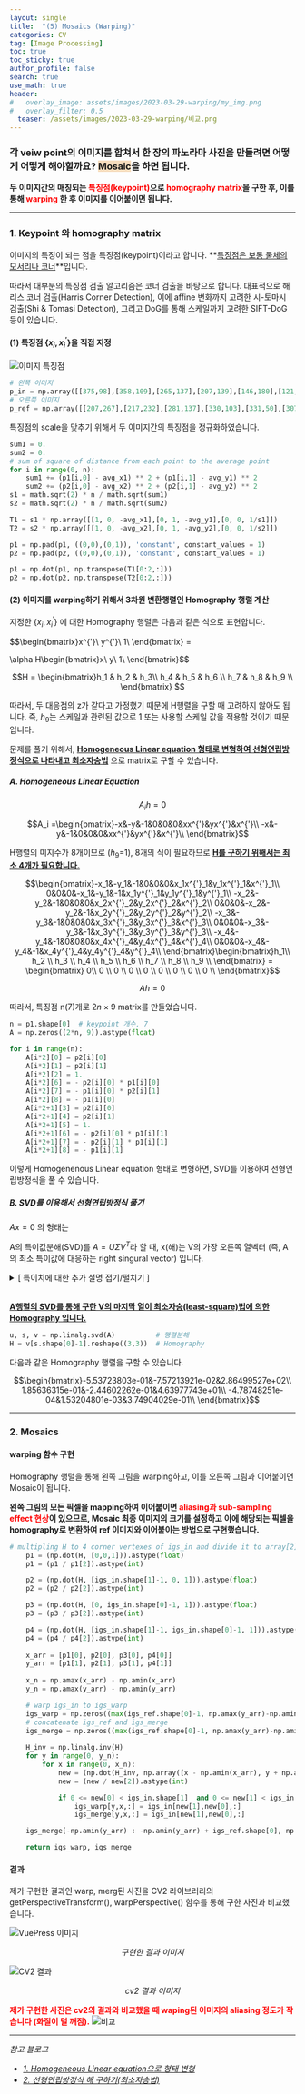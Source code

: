```yaml
---
layout: single  
title:  "(5) Mosaics (Warping)"
categories: CV
tag: [Image Processing]
toc: true
toc_sticky: true
author_profile: false
search: true
use_math: true
header:
#   overlay_image: assets/images/2023-03-29-warping/my_img.png
#   overlay_filter: 0.5 
  teaser: /assets/images/2023-03-29-warping/비교.png
---
```


### 각 veiw point의 이미지를 합쳐서 한 장의 파노라마 사진을 만들려면 어떻게 어떻게 해야할까요? <span style='background-color:#F7DDBE'>Mosaic</span>을 하면 됩니다.

**두 이미지간의 매칭되는 <span style="color:#ff0000">특징점(keypoint)</span>으로 <span style="color:#ff0000">homography matrix</span>을 구한 후, 이를 통해 <span style="color:#ff0000">warping</span> 한 후 이미지를 이어붙이면 됩니다.**   

---

### 1. Keypoint 와 homography matrix

이미지의 특징이 되는 점을 특징점(keypoint)이라고 합니다. **<u>특징점은 보통 물체의 모서리나 코너</u>**입니다. 

따라서 대부분의 특징점 검출 알고리즘은 코너 검출을 바탕으로 합니다. 대표적으로 해리스 코너 검출(Harris Corner Detection), 이에 affine 변화까지 고려한 시-토마시 검출(Shi & Tomasi Detection), 그리고 DoG를 통해 스케일까지 고려한 SIFT-DoG 등이 있습니다.  

#### (1) 특징점 $\{x_i ,x^{'}_i\}$을 직접 지정

<img src="/assets/images/2023-03-29-warping/keypoint.png" alt="이미지 특징점"/>

```python
# 왼쪽 이미지
p_in = np.array([[375,98],[358,109],[265,137],[207,139],[146,180],[121,224],[371,250]])     
# 오른쪽 이미지
p_ref = np.array([[207,267],[217,232],[281,137],[330,103],[331,50],[307,22],[107,93]])
```

특징점의 scale을 맞추기 위해서 두 이미지간의 특징점을 정규화하였습니다.

```python
sum1 = 0.
sum2 = 0.
# sum of square of distance from each point to the average point
for i in range(0, n):
    sum1 += (p1[i,0] - avg_x1) ** 2 + (p1[i,1] - avg_y1) ** 2   
    sum2 += (p2[i,0] - avg_x2) ** 2 + (p2[i,1] - avg_y2) ** 2
s1 = math.sqrt(2) * n / math.sqrt(sum1)
s2 = math.sqrt(2) * n / math.sqrt(sum2)

T1 = s1 * np.array([[1, 0, -avg_x1],[0, 1, -avg_y1],[0, 0, 1/s1]])
T2 = s2 * np.array([[1, 0, -avg_x2],[0, 1, -avg_y2],[0, 0, 1/s2]])

p1 = np.pad(p1, ((0,0),(0,1)), 'constant', constant_values = 1)
p2 = np.pad(p2, ((0,0),(0,1)), 'constant', constant_values = 1)

p1 = np.dot(p1, np.transpose(T1[0:2,:]))
p2 = np.dot(p2, np.transpose(T2[0:2,:]))
```


#### (2) 이미지를 warping하기 위해서 3차원 변환행렬인 Homography 행렬 계산


지정한 $\{x_i ,x^{'}_i\}$ 에 대한 Homography 행렬은 다음과 같은 식으로 표현합니다.

$$\begin{bmatrix}x^{'}\\
y^{'}\\
1\\ \end{bmatrix} = 

\alpha H\begin{bmatrix}x\\
y\\
1\\ \end{bmatrix}$$

$$H = 
\begin{bmatrix}h_1 & h_2 & h_3\\
h_4 & h_5 & h_6 \\
h_7 & h_8 & h_9 \\ \end{bmatrix} $$


따라서, 두 대응점의 z가 같다고 가정했기 때문에 H행렬을 구할 때 고려하지 않아도 됩니다. 즉, $h_9$는 스케일과 관련된 값으로 1 또는 사용할 스케일 값을 적용할 것이기 때문입니다.  

문제를 풀기 위해서, **<u>Homogeneous Linear equation 형태로 변형하여 선형연립방정식으로 나타내고 최소자승법</u>** 으로 matrix로 구할 수 있습니다.

##### A. Homogeneous Linear Equation

$$A_ih=0$$

$$A_i =\begin{bmatrix}-x&-y&-1&0&0&0&xx^{'}&yx^{'}&x^{'}\\
-x&-y&-1&0&0&0&xx^{'}&yx^{'}&x^{'}\\ \end{bmatrix}$$

H행렬의 미지수가 8개이므로 ($h_9$=1),   8개의 식이 필요하므로 **<u>H를 구하기 위해서는 최소 4개가 필요합니다.</u>** 

$$\begin{bmatrix}-x_1&-y_1&-1&0&0&0&x_1x^{'}_1&y_1x^{'}_1&x^{'}_1\\  
0&0&0&-x_1&-y_1&-1&x_1y^{'}_1&y_1y^{'}_1&y^{'}_1\\ 
-x_2&-y_2&-1&0&0&0&x_2x^{'}_2&y_2x^{'}_2&x^{'}_2\\  
0&0&0&-x_2&-y_2&-1&x_2y^{'}_2&y_2y^{'}_2&y^{'}_2\\
-x_3&-y_3&-1&0&0&0&x_3x^{'}_3&y_3x^{'}_3&x^{'}_3\\  
0&0&0&-x_3&-y_3&-1&x_3y^{'}_3&y_3y^{'}_3&y^{'}_3\\
-x_4&-y_4&-1&0&0&0&x_4x^{'}_4&y_4x^{'}_4&x^{'}_4\\  
0&0&0&-x_4&-y_4&-1&x_4y^{'}_4&y_4y^{'}_4&y^{'}_4\\  \end{bmatrix}\begin{bmatrix}h_1\\ h_2 \\ h_3 \\ h_4 \\ h_5 \\ h_6 \\ h_7 \\ h_8 \\ h_9 \\ \end{bmatrix} = \begin{bmatrix} 0\\ 0 \\ 0 \\ 0 \\ 0 \\ 0 \\ 0 \\ 0 \\ 0 \\
\end{bmatrix}$$

$$Ah=0$$

따라서, 특징점 n(7)개로 $2n\times9$ matrix를 만들었습니다.

```python
n = p1.shape[0]  # keypoint 개수, 7
A = np.zeros((2*n, 9)).astype(float)

for i in range(n):
    A[i*2][0] = p2[i][0]
    A[i*2][1] = p2[i][1]
    A[i*2][2] = 1.
    A[i*2][6] = - p2[i][0] * p1[i][0]
    A[i*2][7] = - p1[i][0] * p2[i][1]
    A[i*2][8] = - p1[i][0]
    A[i*2+1][3] = p2[i][0]
    A[i*2+1][4] = p2[i][1]
    A[i*2+1][5] = 1.
    A[i*2+1][6] = - p2[i][0] * p1[i][1]
    A[i*2+1][7] = - p2[i][1] * p1[i][1]
    A[i*2+1][8] = - p1[i][1]
```

이렇게 Homogenenous Linear equation 형태로 변형하면, SVD를 이용하여 선형연립방정식을 풀 수 있습니다.

##### B. SVD를 이용해서 선형연립방정식 풀기

$Ax = 0$ 의 형태는 

A의 특이값분해(SVD)를 $A=U\Sigma V^{T}$라 할 때, x(해)는 V의 가장 오른쪽 열벡터 (즉, A의 최소 특이값에 대응하는 right singural vector) 입니다.  

<details>
<summary>[ 특이치에 대한 추가 설명 접기/펼치기 ]</summary>
<div markdown="1">
A의 특이치(singular vlaue)는  $A^TA$의 고유값(eigen value)에 루트를 씌운 값이며, $A\vec{v_1}, ..., A\vec{v_r}$ 벡터의 길이입니다.  $v$는 $A^TA$의 고유 벡터입니다.

U는 $\{A\vec{v_1}, ..., A\vec{v_r}\}$ 을 정규화 한 $\{\vec{u_1}, ..., \vec{u_r}\}$ 벡터가 열들로 이루어진 행렬입니다. A의 left singular vector로 부릅니다.


$$u_i = \frac{1}{\|Av_i\|}Av_i=\frac{1}{\sigma_i}Av_i$$

$$U = [u_1, u_2, ..., u_m]$$

V는 A의 right singular vector라고 부릅니다. 

- [*선형변환 관점에서 SVD (참고 사이트)*](https://angeloyeo.github.io/2019/08/01/SVD.html)

- [*특이치와 고유치 (참고 사이트)*](https://deep-learning-study.tistory.com/481)

</div>
</details>
<br/>

**<u>A행렬의 SVD를 통해 구한 V의 마지막 열이 최소자승(least-square)법에 의한 Homography 입니다.</u>**

```python
u, s, v = np.linalg.svd(A)          # 행렬분해
H = v[s.shape[0]-1].reshape((3,3))  # Homography
```
다음과 같은 Homography 행렬을 구할 수 있습니다.

$$\begin{bmatrix}-5.53723803e-01&-7.57213921e-02&2.86499527e+02\\  
1.85636315e-01&-2.44602262e-01&4.63977743e+01\\ 
-4.78748251e-04&1.53204801e-03&3.74904029e-01\\ \end{bmatrix}$$

---

### 2. Mosaics

#### warping 함수 구현

Homography 행렬을 통해 왼쪽 그림을 warping하고, 이를 오른쪽 그림과 이어붙이면 Mosaic이 됩니다. 

**왼쪽 그림의 모든 픽셀을 mapping하여 이어붙이면 <span style="color:#ff0000">aliasing과 sub-sampling effect 현상</span>이 있으므로, Mosaic 최종 이미지의 크기를 설정하고 이에 해당되는 픽셀을 homography로 변환하여 ref 이미지와 이어붙이는 방법으로 구현했습니다.** 

```python
# multipling H to 4 corner vertexes of igs_in and divide it to array[2]
    p1 = (np.dot(H, [0,0,1])).astype(float)
    p1 = (p1 / p1[2]).astype(int)

    p2 = (np.dot(H, [igs_in.shape[1]-1, 0, 1])).astype(float)
    p2 = (p2 / p2[2]).astype(int)

    p3 = (np.dot(H, [0, igs_in.shape[0]-1, 1])).astype(float)
    p3 = (p3 / p3[2]).astype(int)

    p4 = (np.dot(H, [igs_in.shape[1]-1, igs_in.shape[0]-1, 1])).astype(float)
    p4 = (p4 / p4[2]).astype(int)
    
    x_arr = [p1[0], p2[0], p3[0], p4[0]]
    y_arr = [p1[1], p2[1], p3[1], p4[1]]
    
    x_n = np.amax(x_arr) - np.amin(x_arr)   
    y_n = np.amax(y_arr) - np.amin(y_arr)  

    # warp igs_in to igs_warp
    igs_warp = np.zeros((max(igs_ref.shape[0]-1, np.amax(y_arr)-np.amin(y_arr)), max(igs_ref.shape[1]-1, np.amax(x_arr)), 3))
    # concatenate igs_ref and igs_merge
    igs_merge = np.zeros((max(igs_ref.shape[0]-1, np.amax(y_arr)-np.amin(y_arr)), max(igs_ref.shape[1]-1, np.amax(x_arr)), 3))
    
    H_inv = np.linalg.inv(H)
    for y in range(0, y_n):
        for x in range(0, x_n):
            new = (np.dot(H_inv, np.array([x - np.amin(x_arr), y + np.amin(y_arr), 1.]))).astype(float)
            new = (new / new[2]).astype(int)

            if 0 <= new[0] < igs_in.shape[1]  and 0 <= new[1] < igs_in.shape[0] :   # if new point is in igs_in
                igs_warp[y,x,:] = igs_in[new[1],new[0],:]
                igs_merge[y,x,:] = igs_in[new[1],new[0],:]

    igs_merge[-np.amin(y_arr) : -np.amin(y_arr) + igs_ref.shape[0], np.amin(x_arr): np.amin(x_arr) + igs_ref.shape[1], :] = igs_ref

    return igs_warp, igs_merge
```
#### 결과

제가 구현한 결과인 warp, merg된 사진을 CV2 라이브러리의 getPerspectiveTransform(), warpPerspective() 함수를 통해 구한 사진과 비교했습니다.

![VuePress 이미지](/assets/images/2023-03-29-warping/my_img.png)*<center>구현한 결과 이미지</center>*

<img src="/assets/images/2023-03-29-warping/cv_img.png" alt="CV2 결과"/>*<center>cv2 결과 이미지</center>*

**<span style="color:#ff0000">제가 구현한 사진은 cv2의 결과와 비교했을 때 waping된 이미지의 aliasing 정도가 작습니다 (화질이 덜 깨짐).</span>**
<img src="/assets/images/2023-03-29-warping/비교.png" alt="비교"/>

---

*참고 블로그*
- [*1. Homogeneous Linear equation으로 형태 변형*](https://gaussian37.github.io/vision-concept-direct_linear_transformation/)
- [*2. 선형연립방정식 해 구하기(최소자승법)*](https://darkpgmr.tistory.com/108)